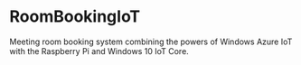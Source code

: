 # RoomBookingIoT
Meeting room booking system combining the powers of Windows Azure IoT with the Raspberry Pi and Windows 10 IoT Core.
